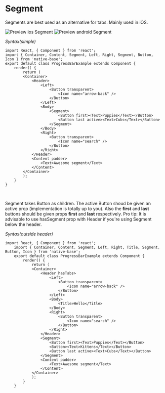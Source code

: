 # Segment
Segments are best used as an alternative for tabs. Mainly used in iOS.

![Preview ios Segment](https://docs.nativebase.io/docs/assets/ios/components/headerSegment.png)
![Preview android Segment](https://docs.nativebase.io/docs/assets/android/components/headerSegment.png)

*Syntax(simple)*

<pre class="line-numbers"><code class="language-jsx">import React, { Component } from 'react';
import { Container, Content, Segment, Left, Right, Segment, Button, Icon } from 'native-base';
​export default class ProgressBarExample extends Component {
    render() {
        return (
        &lt;Container>
            &lt;Header>
                &lt;Left>
                    &lt;Button transparent>
                        &lt;Icon name="arrow-back" />
                    &lt;/Button>
                &lt;/Left>
                &lt;Body>
                    &lt;Segment>
                        &lt;Button first>&lt;Text>Puppies&lt;/Text>&lt;/Button>
                        &lt;Button last active>&lt;Text>Cubs&lt;/Text>&lt;/Button>
                    &lt;/Segment>
                &lt;/Body>
                &lt;Right>
                    &lt;Button transparent>
                        &lt;Icon name="search" />
                    &lt;/Button>
                &lt;/Right>
            &lt;/Header>
            &lt;Content padder>
                &lt;Text>Awesome segment&lt;/Text>
            &lt;/Content>
        &lt;/Container>
        );
    }
}</code></pre><br />

Segment takes Button as children. The active Button shoud be given an active prop (implementation is totally up to you).
Also the **first** and **last** buttons should be given props **first** and **last** respectively.
Pro tip: It is advisable to use hasSegment prop with Header if you're using Segment below the header.

*Syntax(outside header)*

<pre class="line-numbers"><code class="language-jsx">import React, { Component } from 'react';
    import { Container, Content, Segment, Left, Right, Title, Segment, Button, Icon } from 'native-base';
    ​export default class ProgressBarExample extends Component {
        render() {
            return (
            &lt;Container>
                &lt;Header hasTabs>
                    &lt;Left>
                        &lt;Button transparent>
                            &lt;Icon name="arrow-back" />
                        &lt;/Button>
                    &lt;/Left>
                    &lt;Body>
                        &lt;Title>Hello&lt;/Title>
                    &lt;/Body>
                    &lt;Right>
                        &lt;Button transparent>
                            &lt;Icon name="search" />
                        &lt;/Button>
                    &lt;/Right>
                &lt;/Header>
                &lt;Segment>
                    &lt;Button first>&lt;Text>Puppies&lt;/Text>&lt;/Button>
                    &lt;Button>&lt;Text>Kittens&lt;/Text>&lt;/Button>
                    &lt;Button last active>&lt;Text>Cubs&lt;/Text>&lt;/Button>
                &lt;/Segment>
                &lt;Content padder>
                    &lt;Text>Awesome segment&lt;/Text>
                &lt;/Content>
            &lt;/Container>
            );
        }
    }</code></pre><br />

